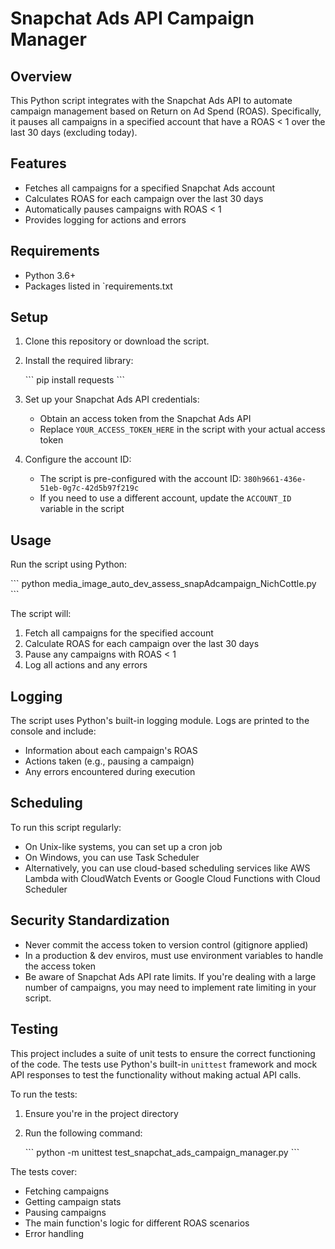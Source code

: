 # Snapchat Ads API Campaign Manager

## Overview

This Python script integrates with the Snapchat Ads API to automate campaign management based on Return on Ad Spend (ROAS). Specifically, it pauses all campaigns in a specified account that have a ROAS < 1 over the last 30 days (excluding today).

## Features

- Fetches all campaigns for a specified Snapchat Ads account
- Calculates ROAS for each campaign over the last 30 days
- Automatically pauses campaigns with ROAS < 1
- Provides logging for actions and errors

## Requirements

- Python 3.6+
- Packages listed in `requirements.txt

## Setup

1. Clone this repository or download the script.

2. Install the required library:

   \`\`\`
   pip install requests
   \`\`\`

3. Set up your Snapchat Ads API credentials:
   - Obtain an access token from the Snapchat Ads API
   - Replace `YOUR_ACCESS_TOKEN_HERE` in the script with your actual access token

4. Configure the account ID:
   - The script is pre-configured with the account ID: `380h9661-436e-51eb-0g7c-42d5b97f219c`
   - If you need to use a different account, update the `ACCOUNT_ID` variable in the script

## Usage

Run the script using Python:

\`\`\`
python media_image_auto_dev_assess_snapAdcampaign_NichCottle.py
\`\`\`

The script will:
1. Fetch all campaigns for the specified account
2. Calculate ROAS for each campaign over the last 30 days
3. Pause any campaigns with ROAS < 1
4. Log all actions and any errors

## Logging

The script uses Python's built-in logging module. Logs are printed to the console and include:
- Information about each campaign's ROAS
- Actions taken (e.g., pausing a campaign)
- Any errors encountered during execution

## Scheduling

To run this script regularly:
- On Unix-like systems, you can set up a cron job
- On Windows, you can use Task Scheduler
- Alternatively, you can use cloud-based scheduling services like AWS Lambda with CloudWatch Events or Google Cloud Functions with Cloud Scheduler

## Security Standardization

- Never commit the access token to version control (gitignore applied)
- In a production & dev enviros, must use environment variables to handle the access token
- Be aware of Snapchat Ads API rate limits. If you're dealing with a large number of campaigns, you may need to implement rate limiting in your script.

## Testing

This project includes a suite of unit tests to ensure the correct functioning of the code. 
The tests use Python's built-in `unittest` framework and mock API responses to test the functionality without making actual API calls.

To run the tests:

1. Ensure you're in the project directory
2. Run the following command:

   \`\`\`
   python -m unittest test_snapchat_ads_campaign_manager.py
   \`\`\`

The tests cover:
- Fetching campaigns
- Getting campaign stats
- Pausing campaigns
- The main function's logic for different ROAS scenarios
- Error handling
